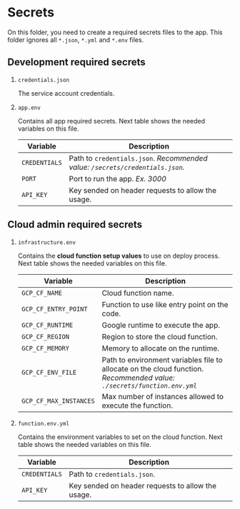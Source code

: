 # Secrets

On this folder, you need to create a required secrets files to the app. This folder ignores all `*.json`, `*.yml` and `*.env` files.

## Development required secrets

1. `credentials.json`

    The service account credentials.

2. `app.env`

    Contains all app required secrets. Next table shows the needed variables on this file.

    | Variable | Description |
    | --- | --- |
    | `CREDENTIALS` | Path to `credentials.json`. *Recommended value: `/secrets/credentials.json`.* |
    | `PORT` | Port to run the app. *Ex. 3000* |
    | `API_KEY` | Key sended on header requests to allow the usage. |

## Cloud admin required secrets

1. `infrastructure.env`

    Contains the **cloud function setup values** to use on deploy process. Next table shows the needed variables on this file.

    | Variable | Description |
    | --- | --- |
    | `GCP_CF_NAME` | Cloud function name. |
    | `GCP_CF_ENTRY_POINT` | Function to use like entry point on the code. |
    | `GCP_CF_RUNTIME` | Google runtime to execute the app. |
    | `GCP_CF_REGION` | Region to store the cloud function. |
    | `GCP_CF_MEMORY` | Memory to allocate on the runtime. |
    | `GCP_CF_ENV_FILE` | Path to environment variables file to allocate on the cloud function. *Recommended value: `./secrets/function.env.yml`* |
    | `GCP_CF_MAX_INSTANCES` | Max number of instances allowed to execute the function. |

2. `function.env.yml`

    Contains the environment variables to set on the cloud function. Next table shows the needed variables on this file.

    | Variable | Description |
    | --- | --- |
    | `CREDENTIALS` | Path to `credentials.json`. |
    | `API_KEY` | Key sended on header requests to allow the usage. |